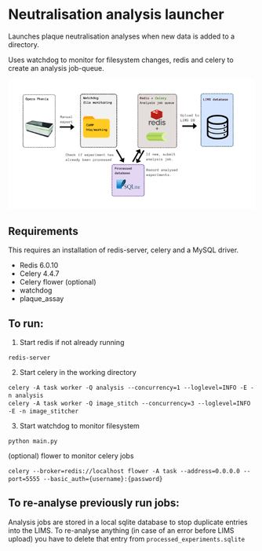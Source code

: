 # Neutralisation analysis launcher


Launches plaque neutralisation analyses when new data is added to a directory.

Uses watchdog to monitor for filesystem changes, redis and celery to create an
analysis job-queue.

![diagramme](diagramme.png)

## Requirements
This requires an installation of redis-server, celery and a MySQL driver.

- Redis 6.0.10
- Celery 4.4.7
- Celery flower (optional)
- watchdog
- plaque_assay


## To run:
1. Start redis if not already running
```
redis-server
```

2. Start celery in the working directory  
```
celery -A task worker -Q analysis --concurrency=1 --loglevel=INFO -E -n analysis
celery -A task worker -Q image_stitch --concurrency=3 --loglevel=INFO -E -n image_stitcher
```

3. Start watchdog to monitor filesystem  
```
python main.py
```

(optional) flower to monitor celery jobs  
```
celery --broker=redis://localhost flower -A task --address=0.0.0.0 --port=5555 --basic_auth={username}:{password}
```


## To re-analyse previously run jobs:
Analysis jobs are stored in a local sqlite database to stop duplicate entries
into the LIMS. To re-analyse anything (in case of an error before LIMS upload) you have to delete that entry from `processed_experiments.sqlite`

